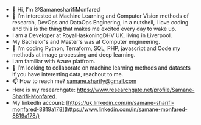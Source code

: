 - 👋 Hi, I’m @SamanesharifiMonfared
- 👀 I’m interested at Machine Learning and Computer Vision methods of research, DevOps and DataOps Enginering, in a nutshell, I love coding and this is the thing that makes me excited every day to wake up.
- I am a Developer at RoyalHaskoningDHV UK, living in Liverpool.
- My Bachelor's and Master's was at Computer engineering.
- 🌱 I’m coding Python, Terraform, SQL, PHP, javascript and Code my methods at image processing and deep learning.
- I am familiar with Azure platfrom.
- 💞️ I’m looking to collaborate on machine learning methods and datasets if you have interesting data, reachout to me.
- 📫 How to reach me? samane.sharify@gmail.com
- Here is my researchgate: https://www.researchgate.net/profile/Samane-Sharifi-Monfared.
- My linkedIn account: [https://uk.linkedin.com/in/samane-sharifi-monfared-8819a178](https://www.linkedin.com/in/samane-monfared-8819a178/)

<!---
SamaneSharifiMonfared is a ✨ special ✨ repository because its `README.md` (this file) appears on your GitHub profile.
You can click the Preview link to take a look at your changes.
--->
